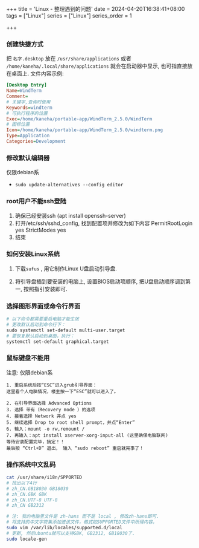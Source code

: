+++
title = 'Linux - 整理遇到的问题'
date = 2024-04-20T16:38:41+08:00
tags = ["Linux"]
series = ["Linux"]
series_order = 1

+++

### 创建快捷方式

把 `名字.desktop` 放在 `/usr/share/applications`  或者 `/home/kaneha/.local/share/applications` 就会在启动器中显示, 也可指直接放在桌面上. 文件内容示例:

``` ini
[Desktop Entry]
Name=WindTerm
Comment=
# 关键字,查询时使用
Keywords=windterm
# 可执行程序的位置
Exec=/home/kaneha/portable-app/WindTerm_2.5.0/WindTerm
# 图标位置
Icon=/home/kaneha/portable-app/WindTerm_2.5.0/windterm.png
Type=Application
Categories=Development
```

### 修改默认编辑器

仅限debian系

* `sudo update-alternatives --config editor`



### root用户不能ssh登陆

1. 确保已经安装ssh  (apt install openssh-server)
2. 打开/etc/ssh/sshd_config, 找到配置项并修改为如下内容
     PermitRootLogin yes
       StrictModes yes 
3. 结束

### 如何安装Linux系统

1. 下载`sufus` , 用它制作Linux U盘启动引导盘.

2. 将引导盘插到要安装的电脑上, 设置BIOS启动项顺序, 把U盘启动顺序调到第一, 按照指引安装即可.



### 选择图形界面或命令行界面

``` bash
# 以下命令都需要重启电脑才能生效
# 更改默认启动到命令行下：
sudo systemctl set-default multi-user.target
# 要恢复默认启动到桌面，执行：
systemctl set-default graphical.target
```

### 鼠标键盘不能用

注意: 仅限debian系

``` text
1. 重启系统后按“ESC”进入grub引导界面：
这里看个人电脑情况，楼主按一下“ESC”就可以进入了。

2. 在引导界面选择 Advanced Options
3. 选择 带有（Recovery mode ）的选项
4. 接着选择 Network 并点 yes
5. 继续选择 Drop to root shell prompt，并点“Enter”
6. 输入：mount -o rw,remount /
7. 再输入：apt install xserver-xorg-input-all (这里确保电脑联网)
等待安装配置完毕，搞定！！
最后按 “Ctrl+D” 退出， 输入 “sudo reboot” 重启就完事了！
```

### 操作系统中文乱码

``` bash
cat /usr/share/i18n/SPPORTED
# 找出以下4行
# zh_CN.GB18030 GB18030
# zh_CN.GBK GBK
# zh_CN.UTF-8 UTF-8
# zh_CN GB2312

# 注: 我的电脑里文件是 zh-hans 而不是 local , 修改zh-hans即可.
# 将支持的中文字符集添加进该文件，格式如SUPPORTED文件中所得内容。
sudo vim /var/lib/locales/supported.d/local
# 更新, 然后ubuntu就可以支持GBK, GB2312, GB18030了.
sudo locale-gen
```

